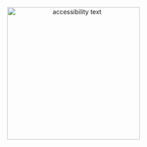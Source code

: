 <p align="center">
 
  <img src="https://github.com/AbleDanielOfungi/ToDo-App-Flutter/main/pic.png" width="300" alt="accessibility text">

</p>
